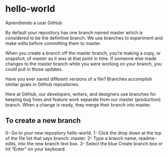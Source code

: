 # hello-world
Aprendiendo a usar GitHub

By default your repository has one branch named master which is considered to be the definitive branch. We use branches to experiment and make edits before committing them to master.

When you create a branch off the master branch, you’re making a copy, or snapshot, of master as it was at that point in time. If someone else made changes to the master branch while you were working on your branch, you could pull in those updates.

Have you ever saved different versions of a file? Branches accomplish similar goals in GitHub repositories.

Here at GitHub, our developers, writers, and designers use branches for keeping bug fixes and feature work separate from our master (production) branch. When a change is ready, they merge their branch into master.

## To create a new branch
0- Go to your new repository hello-world.
1- Click the drop down at the top of the file list that says branch: master.
2- Type a branch name, readme-edits, into the new branch text box.
3- Select the blue Create branch box or hit “Enter” on your keyboard.
